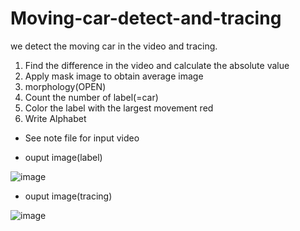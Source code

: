 # Moving-car-detect-and-tracing
we detect the moving car in the video and tracing.

1. Find the difference in the video and calculate the absolute value
2. Apply mask image to obtain average image
3. morphology(OPEN)
4. Count the number of label(=car)
5. Color the label with the largest movement red
6. Write Alphabet

* See note file for input video

- ouput image(label)

![image](https://user-images.githubusercontent.com/78711364/118360835-de6f0500-b5c3-11eb-9e92-9f35981b0b5b.png)

- ouput image(tracing)

![image](https://user-images.githubusercontent.com/78711364/118360850-f2b30200-b5c3-11eb-9134-78b0a1d1ef0b.png)


